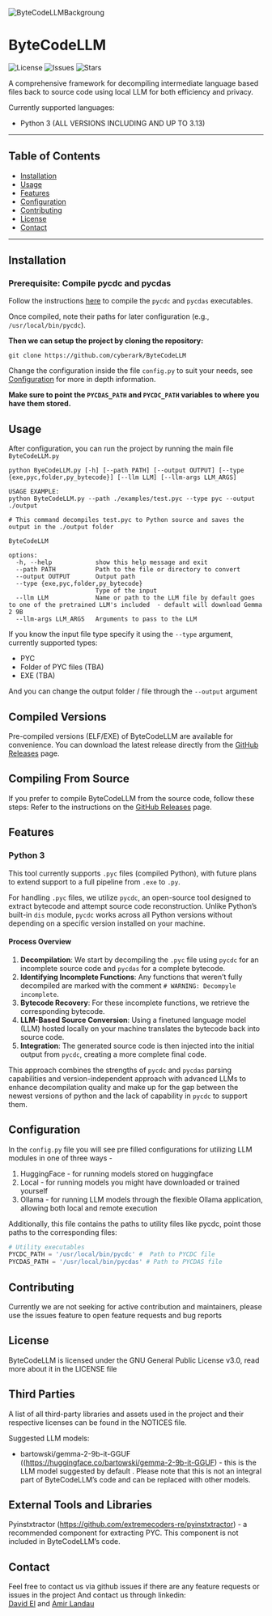 ![ByteCodeLLMBackgroung](https://github.com/cyberark/ByteCodeLLM/blob/main/Pic_ByteCodeLLM.png)

# ByteCodeLLM

![License](https://img.shields.io/github/license/cyberark/ByteCodeLLM) ![Issues](https://img.shields.io/github/issues/cyberark/ByteCodeLLM) ![Stars](https://img.shields.io/github/stars/cyberark/ByteCodeLLM)

A comprehensive framework for decompiling intermediate language based files back to source code using local LLM for both efficiency and privacy.

Currently supported languages:
* Python 3 (ALL VERSIONS INCLUDING AND UP TO 3.13)
---

## Table of Contents

- [Installation](#installation)
- [Usage](#usage)
- [Features](#features)
- [Configuration](#configuration)
- [Contributing](#contributing)
- [License](#license)
- [Contact](#contact)

---

## Installation
### Prerequisite: Compile pycdc and pycdas
Follow the instructions [here](https://github.com/zrax/pycdc) to compile the `pycdc` and `pycdas` executables.

Once compiled, note their paths for later configuration (e.g., `/usr/local/bin/pycdc`).

**Then we can setup the project by cloning the repository:**
```
git clone https://github.com/cyberark/ByteCodeLLM
```

Change the configuration inside the file `config.py` to suit your needs, see [Configuration](#configuration) for more in depth information.

**Make sure to point the `PYCDAS_PATH` and `PYCDC_PATH` variables to where you have them stored.**
## Usage
After configuration, you can run the project by running the main file `ByteCodeLLM.py`

```
python ByeCodeLLM.py [-h] [--path PATH] [--output OUTPUT] [--type {exe,pyc,folder,py_bytecode}] [--llm LLM] [--llm-args LLM_ARGS]

USAGE EXAMPLE:
python ByteCodeLLM.py --path ./examples/test.pyc --type pyc --output ./output

# This command decompiles test.pyc to Python source and saves the output in the ./output folder

ByteCodeLLM

options:
  -h, --help            show this help message and exit
  --path PATH           Path to the file or directory to convert
  --output OUTPUT       Output path
  --type {exe,pyc,folder,py_bytecode}
                        Type of the input
  --llm LLM             Name or path to the LLM file by default goes to one of the pretrained LLM's included  - default will download Gemma 2 9B 
  --llm-args LLM_ARGS   Arguments to pass to the LLM
```

If you know the input file type specify it using the `--type` argument, currently supported types:
* PYC
* Folder of PYC files (TBA)
* EXE (TBA)

And you can change the output folder / file through the `--output` argument

## Compiled Versions
Pre-compiled versions (ELF/EXE) of ByteCodeLLM are available for convenience. 
You can download the latest release directly from the [GitHub Releases](https://github.com/cyberark/ByteCodeLLM/releases) page.

## Compiling From Source
If you prefer to compile ByteCodeLLM from the source code, follow these steps:
Refer to the instructions on the [GitHub Releases](https://github.com/cyberark/ByteCodeLLM/releases) page.

## Features
### Python 3
This tool currently supports `.pyc` files (compiled Python), with future plans to extend support to a full pipeline from `.exe` to `.py`.

For handling `.pyc` files, we utilize `pycdc`, an open-source tool designed to extract bytecode and attempt source code reconstruction. Unlike Python’s built-in `dis` module, `pycdc` works across all Python versions without depending on a specific version installed on your machine.

#### Process Overview

1. **Decompilation**: We start by decompiling the `.pyc` file using `pycdc` for an incomplete source code and `pycdas` for a complete bytecode.
2. **Identifying Incomplete Functions**: Any functions that weren’t fully decompiled are marked with the comment `# WARNING: Decompyle incomplete`.
3. **Bytecode Recovery**: For these incomplete functions, we retrieve the corresponding bytecode.
4. **LLM-Based Source Conversion**: Using a finetuned language model (LLM) hosted locally on your machine translates the bytecode back into source code.
5. **Integration**: The generated source code is then injected into the initial output from `pycdc`, creating a more complete final code.

This approach combines the strengths of `pycdc` and `pycdas` parsing capabilities and version-independent approach with advanced LLMs to enhance decompilation quality and make up for the gap between the newest versions of python and the lack of capability in `pycdc` to support them.



## Configuration
In the `config.py` file you will see pre filled configurations for utilizing LLM modules in one of three ways - 
1. HuggingFace - for running models stored on huggingface
2. Local - for running models you might have downloaded or trained yourself
3. Ollama - for running LLM models through the flexible Ollama application, allowing both local and remote execution

Additionally, this file contains the paths to utility files like pycdc, point those paths to the corresponding files:
```python
# Utility executables
PYCDC_PATH = '/usr/local/bin/pycdc' #  Path to PYCDC file
PYCDAS_PATH = '/usr/local/bin/pycdas' # Path to PYCDAS file

```

## Contributing
Currently we are not seeking for active contribution and maintainers, please use the issues feature to open feature requests and bug reports

## License
ByteCodeLLM is licensed under the GNU General Public License v3.0, read more about it in the LICENSE file

## Third Parties
A list of all third-party libraries and assets used in the project and their respective licenses can be found in the NOTICES file.

Suggested LLM models:
* bartowski/gemma-2-9b-it-GGUF ((https://huggingface.co/bartowski/gemma-2-9b-it-GGUF) - this is the LLM model suggested by default . Please note that this is not an integral part of ByteCodeLLM’s code and can be replaced with other models. 

## External Tools and Libraries <br />
Pyinstxtractor (https://github.com/extremecoders-re/pyinstxtractor) - a recommended component for extracting PYC. This component is not included in ByteCodeLLM’s code. 

## Contact
Feel free to contact us via github issues if there are any feature requests or issues in the project
And contact us through linkedin:<br />
[David El](linkedin.com/in/david-el/) and [Amir Landau](linkedin.com/in/amirlandau)
